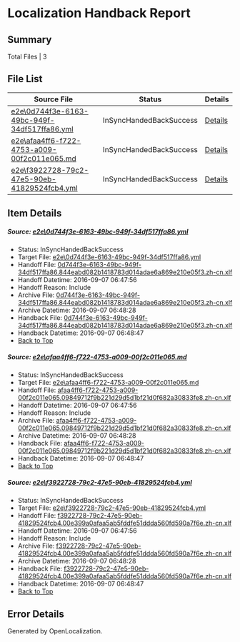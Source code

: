 # <a name='report-top'></a> Localization Handback Report

## Summary
 Total Files | 3

## File List
 Source File | Status | Details 
 ----------- | ------ | ------- 
 [e2e\0d744f3e-6163-49bc-949f-34df517ffa86.yml](https://github.com/OpenLocalizationTestOrg/ol-test0/blob/da5f8aa4993922584dcb8acd2d52fabb08c91825/e2e/0d744f3e-6163-49bc-949f-34df517ffa86.yml) | InSyncHandedBackSuccess | [Details](#346dec8be9e6eb07f5ad41f93867ac933bf1e6671)
 [e2e\afaa4ff6-f722-4753-a009-00f2c011e065.md](https://github.com/OpenLocalizationTestOrg/ol-test0/blob/da5f8aa4993922584dcb8acd2d52fabb08c91825/e2e/afaa4ff6-f722-4753-a009-00f2c011e065.md) | InSyncHandedBackSuccess | [Details](#33a9be1829795bc4699f7c469d753688c62bcdfe5)
 [e2e\f3922728-79c2-47e5-90eb-41829524fcb4.yml](https://github.com/OpenLocalizationTestOrg/ol-test0/blob/da5f8aa4993922584dcb8acd2d52fabb08c91825/e2e/f3922728-79c2-47e5-90eb-41829524fcb4.yml) | InSyncHandedBackSuccess | [Details](#cd261cc8b71edbc1b47c3beb855355fa03cff4f56)

## Item Details
##### <a name='346dec8be9e6eb07f5ad41f93867ac933bf1e6671'></a> Source: [e2e\0d744f3e-6163-49bc-949f-34df517ffa86.yml](https://github.com/OpenLocalizationTestOrg/ol-test0/blob/da5f8aa4993922584dcb8acd2d52fabb08c91825/e2e/0d744f3e-6163-49bc-949f-34df517ffa86.yml)
* Status: InSyncHandedBackSuccess
* Target File: [e2e\0d744f3e-6163-49bc-949f-34df517ffa86.yml](https://github.com/OpenLocalizationTestOrg/ol-test0-zhcn/blob/4375239fa76e409eb624f75f7f1aadb893812733/e2e/0d744f3e-6163-49bc-949f-34df517ffa86.yml)
* Handoff File: [0d744f3e-6163-49bc-949f-34df517ffa86.844eabd082b1418783d014adae6a869e210e05f3.zh-cn.xlf](https://github.com/OpenLocalizationTestOrg/ol-test0-handoff/blob/5b511fb05785870be5fa5072ad76d7a1985ec7e4/ol-handoff/OpenLocalizationTestOrg/ol-test0-zhcn/ci/ht/0d744f3e-6163-49bc-949f-34df517ffa86.844eabd082b1418783d014adae6a869e210e05f3.zh-cn.xlf)
* Handoff Datetime: 2016-09-07 06:47:56
* Handoff Reason: Include
* Archive File: [0d744f3e-6163-49bc-949f-34df517ffa86.844eabd082b1418783d014adae6a869e210e05f3.zh-cn.xlf](https://github.com/OpenLocalizationTestOrg/ol-test0-handoff/blob/ae2083dbb61f3f8339810cdd560ec32bd7e2a4f6/ol-archive/OpenLocalizationTestOrg/ol-test0-zhcn/ci/ht/0d744f3e-6163-49bc-949f-34df517ffa86.844eabd082b1418783d014adae6a869e210e05f3.zh-cn.xlf)
* Archive Datetime: 2016-09-07 06:48:28
* Handback File: [0d744f3e-6163-49bc-949f-34df517ffa86.844eabd082b1418783d014adae6a869e210e05f3.zh-cn.xlf](https://github.com/OpenLocalizationTestOrg/ol-test0-handback/blob/de22a5a540051fa78ee22ba6bbb1cffa9b788dbc/ol-handback/OpenLocalizationTestOrg/ol-test0-zhcn/ci/ht/0d744f3e-6163-49bc-949f-34df517ffa86.844eabd082b1418783d014adae6a869e210e05f3.zh-cn.xlf)
* Handback Datetime: 2016-09-07 06:48:47
* [Back to Top](#report-top)

##### <a name='33a9be1829795bc4699f7c469d753688c62bcdfe5'></a> Source: [e2e\afaa4ff6-f722-4753-a009-00f2c011e065.md](https://github.com/OpenLocalizationTestOrg/ol-test0/blob/da5f8aa4993922584dcb8acd2d52fabb08c91825/e2e/afaa4ff6-f722-4753-a009-00f2c011e065.md)
* Status: InSyncHandedBackSuccess
* Target File: [e2e\afaa4ff6-f722-4753-a009-00f2c011e065.md](https://github.com/OpenLocalizationTestOrg/ol-test0-zhcn/blob/4375239fa76e409eb624f75f7f1aadb893812733/e2e/afaa4ff6-f722-4753-a009-00f2c011e065.md)
* Handoff File: [afaa4ff6-f722-4753-a009-00f2c011e065.09849712f9b221d29d5d1bf21d0f682a30833fe8.zh-cn.xlf](https://github.com/OpenLocalizationTestOrg/ol-test0-handoff/blob/5b511fb05785870be5fa5072ad76d7a1985ec7e4/ol-handoff/OpenLocalizationTestOrg/ol-test0-zhcn/ci/ht/afaa4ff6-f722-4753-a009-00f2c011e065.09849712f9b221d29d5d1bf21d0f682a30833fe8.zh-cn.xlf)
* Handoff Datetime: 2016-09-07 06:47:56
* Handoff Reason: Include
* Archive File: [afaa4ff6-f722-4753-a009-00f2c011e065.09849712f9b221d29d5d1bf21d0f682a30833fe8.zh-cn.xlf](https://github.com/OpenLocalizationTestOrg/ol-test0-handoff/blob/ae2083dbb61f3f8339810cdd560ec32bd7e2a4f6/ol-archive/OpenLocalizationTestOrg/ol-test0-zhcn/ci/ht/afaa4ff6-f722-4753-a009-00f2c011e065.09849712f9b221d29d5d1bf21d0f682a30833fe8.zh-cn.xlf)
* Archive Datetime: 2016-09-07 06:48:28
* Handback File: [afaa4ff6-f722-4753-a009-00f2c011e065.09849712f9b221d29d5d1bf21d0f682a30833fe8.zh-cn.xlf](https://github.com/OpenLocalizationTestOrg/ol-test0-handback/blob/de22a5a540051fa78ee22ba6bbb1cffa9b788dbc/ol-handback/OpenLocalizationTestOrg/ol-test0-zhcn/ci/ht/afaa4ff6-f722-4753-a009-00f2c011e065.09849712f9b221d29d5d1bf21d0f682a30833fe8.zh-cn.xlf)
* Handback Datetime: 2016-09-07 06:48:47
* [Back to Top](#report-top)

##### <a name='cd261cc8b71edbc1b47c3beb855355fa03cff4f56'></a> Source: [e2e\f3922728-79c2-47e5-90eb-41829524fcb4.yml](https://github.com/OpenLocalizationTestOrg/ol-test0/blob/da5f8aa4993922584dcb8acd2d52fabb08c91825/e2e/f3922728-79c2-47e5-90eb-41829524fcb4.yml)
* Status: InSyncHandedBackSuccess
* Target File: [e2e\f3922728-79c2-47e5-90eb-41829524fcb4.yml](https://github.com/OpenLocalizationTestOrg/ol-test0-zhcn/blob/4375239fa76e409eb624f75f7f1aadb893812733/e2e/f3922728-79c2-47e5-90eb-41829524fcb4.yml)
* Handoff File: [f3922728-79c2-47e5-90eb-41829524fcb4.00e399a0afaa5ab5fddfe51ddda560fd590a7f6e.zh-cn.xlf](https://github.com/OpenLocalizationTestOrg/ol-test0-handoff/blob/5b511fb05785870be5fa5072ad76d7a1985ec7e4/ol-handoff/OpenLocalizationTestOrg/ol-test0-zhcn/ci/ht/f3922728-79c2-47e5-90eb-41829524fcb4.00e399a0afaa5ab5fddfe51ddda560fd590a7f6e.zh-cn.xlf)
* Handoff Datetime: 2016-09-07 06:47:56
* Handoff Reason: Include
* Archive File: [f3922728-79c2-47e5-90eb-41829524fcb4.00e399a0afaa5ab5fddfe51ddda560fd590a7f6e.zh-cn.xlf](https://github.com/OpenLocalizationTestOrg/ol-test0-handoff/blob/ae2083dbb61f3f8339810cdd560ec32bd7e2a4f6/ol-archive/OpenLocalizationTestOrg/ol-test0-zhcn/ci/ht/f3922728-79c2-47e5-90eb-41829524fcb4.00e399a0afaa5ab5fddfe51ddda560fd590a7f6e.zh-cn.xlf)
* Archive Datetime: 2016-09-07 06:48:28
* Handback File: [f3922728-79c2-47e5-90eb-41829524fcb4.00e399a0afaa5ab5fddfe51ddda560fd590a7f6e.zh-cn.xlf](https://github.com/OpenLocalizationTestOrg/ol-test0-handback/blob/de22a5a540051fa78ee22ba6bbb1cffa9b788dbc/ol-handback/OpenLocalizationTestOrg/ol-test0-zhcn/ci/ht/f3922728-79c2-47e5-90eb-41829524fcb4.00e399a0afaa5ab5fddfe51ddda560fd590a7f6e.zh-cn.xlf)
* Handback Datetime: 2016-09-07 06:48:47
* [Back to Top](#report-top)


## Error Details

Generated by OpenLocalization.
